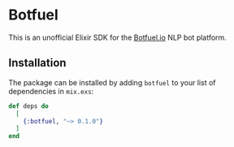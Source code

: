# Botfuel

This is an unofficial Elixir SDK for the [Botfuel.io](https://app.botfuel.io/docs) NLP bot platform.

## Installation

The package can be installed by adding `botfuel` to your list of dependencies in `mix.exs`:

```elixir
def deps do
  [
    {:botfuel, "~> 0.1.0"}
  ]
end
```
